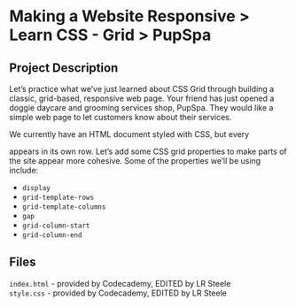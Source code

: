 # Making a Website Responsive > Learn CSS - Grid > PupSpa
## Project Description
Let’s practice what we’ve just learned about CSS Grid through building a 
classic, grid-based, responsive web page. Your friend has just opened a doggie 
daycare and grooming services shop, PupSpa. They would like a simple web page 
to let customers know about their services.

We currently have an HTML document styled with CSS, but every <div> appears in
its own row. Let’s add some CSS grid properties to make parts of the site 
appear more cohesive. Some of the properties we’ll be using include:

- `display`
- `grid-template-rows`
- `grid-template-columns`
- `gap`
- `grid-column-start`
- `grid-column-end`

## Files
`index.html` - provided by Codecademy, EDITED by LR Steele  
`style.css` - provided by Codecademy, EDITED by LR Steele
